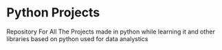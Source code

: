 # Python Projects
 Repository For All The Projects made in python while learning it and other libraries based on python used for data analystics
